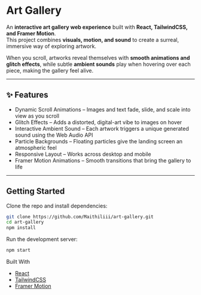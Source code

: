 # Art Gallery  

An **interactive art gallery web experience** built with **React, TailwindCSS, and Framer Motion**.  
This project combines **visuals, motion, and sound** to create a surreal, immersive way of exploring artwork.  

When you scroll, artworks reveal themselves with **smooth animations and glitch effects**, while subtle **ambient sounds** play when hovering over each piece, making the gallery feel alive.  

---

## ✨ Features  

-  Dynamic Scroll Animations – Images and text fade, slide, and scale into view as you scroll  
-  Glitch Effects – Adds a distorted, digital-art vibe to images on hover  
-  Interactive Ambient Sound – Each artwork triggers a unique generated sound using the Web Audio API  
-  Particle Backgrounds – Floating particles give the landing screen an atmospheric feel  
-  Responsive Layout – Works across desktop and mobile  
-  Framer Motion Animations – Smooth transitions that bring the gallery to life  

---

##  Getting Started  

Clone the repo and install dependencies:  

```bash
git clone https://github.com/Maithiliii/art-gallery.git
cd art-gallery
npm install
```

Run the development server:  
```bash
npm start
```
Built With
- [React](https://react.dev/)
- [TailwindCSS](https://tailwindcss.com/)
- [Framer Motion](https://www.framer.com/motion/)
